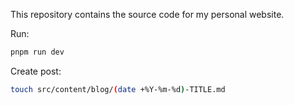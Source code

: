 This repository contains the source code for my personal website.

Run:
```bash
pnpm run dev
```

Create post:
```bash
touch src/content/blog/(date +%Y-%m-%d)-TITLE.md
```
